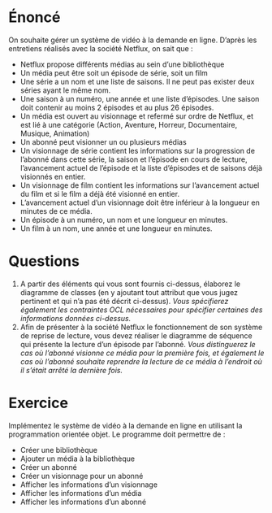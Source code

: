 # Énoncé

On souhaite gérer un système de vidéo à la demande en ligne. D’après les entretiens réalisés avec la société Netflux, on sait que :
- Netflux propose différents médias au sein d’une bibliothèque
 - Un média peut être soit un épisode de série, soit un film
 - Une série a un nom et une liste de saisons. Il ne peut pas exister deux séries ayant le même nom.
 - Une saison à un numéro, une année et une liste d’épisodes. Une saison doit contenir au moins 2 épisodes et au plus 26 épisodes.
 - Un média est ouvert au visionnage et refermé sur ordre de Netflux, et est lié à une catégorie (Action, Aventure, Horreur, Documentaire, Musique, Animation)
 - Un abonné peut visionner un ou plusieurs médias
 - Un visionnage de série contient les informations sur la progression de l’abonné dans cette série, la saison et l’épisode en cours de lecture, l’avancement actuel de l’épisode et la liste d’épisodes et de saisons déjà visionnés en entier.
 - Un visionnage de film contient les informations sur l’avancement actuel du film et si le film a déjà été visionné en entier.
 - L’avancement actuel d’un visionnage doit être inférieur à la longueur en minutes de ce média.
 - Un épisode à un numéro, un nom et une longueur en minutes.
 - Un film à un nom, une année et une longueur en minutes.

# Questions

1.	A partir des éléments qui vous sont fournis ci-dessus, élaborez le diagramme de classes (en y ajoutant tout attribut que vous jugez pertinent et qui n’a pas été décrit ci-dessus). *Vous spécifierez également les contraintes OCL nécessaires pour spécifier certaines des informations données ci-dessus.*
2.	Afin de présenter à la société Netflux le fonctionnement de son système de reprise de lecture, vous devez réaliser le diagramme de séquence qui présente la lecture d’un épisode par l’abonné. 
*Vous distinguerez le cas où l’abonné visionne ce média pour la première fois, et également le cas où l’abonné souhaite reprendre la lecture de ce média à l’endroit où il s’était arrêté la dernière fois.*

# Exercice

Implémentez le système de vidéo à la demande en ligne en utilisant la programmation orientée objet. Le programme doit permettre de :
- Créer une bibliothèque
- Ajouter un média à la bibliothèque
- Créer un abonné
- Créer un visionnage pour un abonné
- Afficher les informations d’un visionnage
- Afficher les informations d’un média
- Afficher les informations d’un abonné
